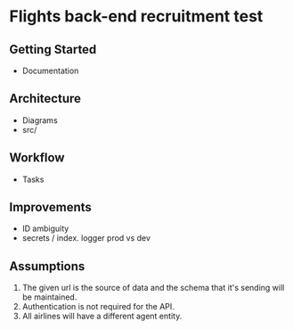 # Flights back-end recruitment test

## Getting Started
- Documentation

## Architecture 
- Diagrams
- src/

## Workflow
- Tasks

## Improvements
- ID ambiguity
- secrets
/ index.
logger
prod vs dev

## Assumptions
1. The given url is the source of data and the schema that it's sending will be maintained.
2. Authentication is not required for the API.
3. All airlines will have a different agent entity.


